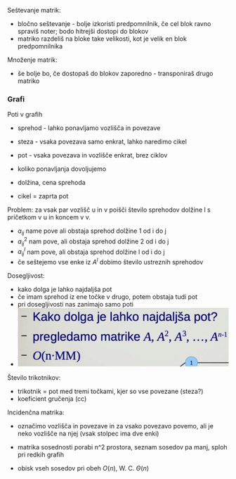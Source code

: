 Seštevanje matrik:
- bločno seštevanje - bolje izkoristi predpomnilnik, če cel blok ravno spraviš noter; bodo hitrejši dostopi do blokov
- matriko razdeliš na bloke take velikosti, kot je velik en blok predpomnilnika

Množenje matrik:
- še bolje bo, če dostopaš do blokov zaporedno - transponiraš drugo matriko

### Grafi

Poti v grafih
- sprehod - lahko ponavljamo vozlišča in povezave
- steza - vsaka povezava samo enkrat, lahko naredimo cikel
- pot - vsaka povezava in vozlišče enkrat, brez ciklov
- koliko ponavljanja dovoljujemo

- dolžina, cena sprehoda
- cikel = zaprta pot

Problem: za vsak par vozlišč u in v poišči število sprehodov dolžine l s pričetkom v u in koncem v v.
- $a_{ij}$ name pove ali obstaja sprehod dolžine 1 od i do j
- $a^2_{ij}$ nam pove, ali obstaja sprehod dolžine 2 od i do j
- $a^l_{ij}$ nam pove, ali obstaja sprehod dolžine l od i do j
- če seštejemo vse enke iz $A^l$ dobimo število ustreznih sprehodov

Dosegljivost:
- kako dolga je lahko najdaljša pot
- če imam sprehod iz ene točke v drugo, potem obstaja tudi pot
- pri dosegljivosti nas zanimajo samo poti
- ![300](../../Images2/Pasted%20image%2020241217154946.png)

Število trikotnikov:
- trikotnik = pot med tremi točkami, kjer so vse povezane (steza?)
- koeficient gručenja (cc)

Incidenčna matrika:
- označimo vozlišča in povezave in za vsako povezavo povemo, ali je neko vozlišče na njej (vsak stolpec ima dve enki)

- matrika sosednosti porabi n^2 prostora, seznam sosedov pa manj, sploh pri redkih grafih
- obisk vseh sosedov pri obeh $O(n)$, W. C. $\Theta(n)$
